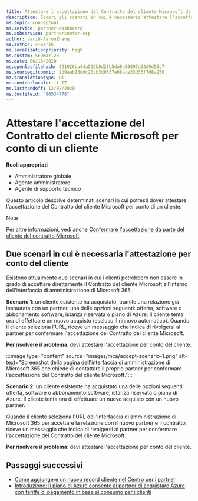 ```yaml
---
title: Attestare l'accettazione del Contratto del cliente Microsoft da parte di un cliente
description: Scopri gli scenari in cui è necessario attestare l'accettazione del Contratto del cliente Microsoft per conto di un cliente.
ms.topic: conceptual
ms.service: partner-dashboard
ms.subservice: partnercenter-csp
author: aarzh-AaronZhang
ms.author: v-aarzh
ms.localizationpriority: high
ms.custom: SEOMAY.20
ms.date: 06/16/2020
ms.openlocfilehash: 921926ba44a592b8d2fb5da0a50697d62d9d95c7
ms.sourcegitcommit: 2d9aab15ddc20cb3d9537e68ace33d36f7d8a250
ms.translationtype: HT
ms.contentlocale: it-IT
ms.lasthandoff: 12/02/2020
ms.locfileid: "96534778"
---
```

# <a name="attest-acceptance-of-the-microsoft-customer-agreement-on-behalf-of-your-customer"></a>Attestare l'accettazione del Contratto del cliente Microsoft per conto di un cliente


**Ruoli appropriati**

- Amministratore globale
- Agente amministratore
- Agente di supporto tecnico

Questo articolo descrive determinati scenari in cui potresti dover attestare l'accettazione del Contratto del cliente Microsoft per conto di un cliente.

>[!NOTE]
>Per altre informazioni, vedi anche [Confermare l'accettazione da parte del cliente del contratto Microsoft](confirm-customer-agreement.md).

## <a name="two-scenarios-where-you-need-to-attest-on-behalf-of-your-customer"></a>Due scenari in cui è necessaria l'attestazione per conto del cliente

Esistono attualmente due scenari in cui i clienti potrebbero non essere in grado di accettare direttamente il Contratto del cliente Microsoft all'interno dell'interfaccia di amministrazione di Microsoft 365.

**Scenario 1**: un cliente esistente ha acquistato, tramite una relazione già instaurata con un partner, una delle opzioni seguenti: offerta, software o abbonamento software, istanza riservata o piano di Azure. Il cliente tenta ora di effettuare un nuovo acquisto (escluso il rinnovo automatico). Quando il cliente seleziona l'URL, riceve un messaggio che indica di rivolgersi al partner per confermare l'accettazione del Contratto del cliente Microsoft.  

**Per risolvere il problema**: devi attestare l'accettazione per conto del cliente.

:::image type="content" source="images/mca/accept-scenario-1.png" alt-text="Screenshot della pagina dell'interfaccia di amministrazione di Microsoft 365 che chiede di contattare il proprio partner per confermare l'accettazione del Contratto del cliente Microsoft.":::

**Scenario 2**: un cliente esistente ha acquistato una delle opzioni seguenti: offerta, software o abbonamento software, istanza riservata o piano di Azure. Il cliente tenta ora di effettuare un nuovo acquisto con un nuovo partner.

Quando il cliente seleziona l'URL dell'interfaccia di amministrazione di Microsoft 365 per accettare la relazione con il nuovo partner e il contratto, riceve un messaggio che indica di rivolgersi al partner per confermare l'accettazione del Contratto del cliente Microsoft.  

**Per risolvere il problema**: devi attestare l'accettazione per conto del cliente.  

## <a name="next-steps"></a>Passaggi successivi

- [Come aggiungere un nuovo record cliente nel Centro per i partner](add-a-new-customer.md)
- [Introduzione: Il piano di Azure consente ai partner di acquistare Azure con tariffe di pagamento in base al consumo per i clienti](azure-plan-lp.md)
